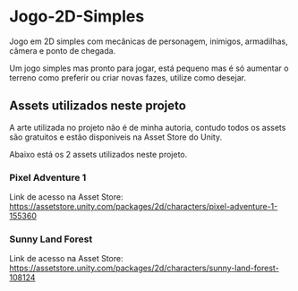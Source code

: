 # Jogo-2D-Simples

Jogo em 2D simples com mecânicas de personagem, inimigos, armadilhas, câmera e ponto de chegada.

Um jogo simples mas pronto para jogar, está pequeno mas é só aumentar o terreno como preferir ou criar novas fazes, utilize como desejar.


## Assets utilizados neste projeto

A arte utilizada no projeto não é de minha autoria, contudo todos os assets são gratuitos e estão disponiveis na Asset Store do Unity.

Abaixo está os 2 assets utilizados neste projeto.

### Pixel Adventure 1
Link de acesso na Asset Store: https://assetstore.unity.com/packages/2d/characters/pixel-adventure-1-155360


### Sunny Land Forest
Link de acesso na Asset Store: https://assetstore.unity.com/packages/2d/characters/sunny-land-forest-108124
